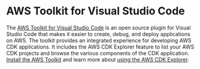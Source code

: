 # AWS Toolkit for Visual Studio Code<a name="vscode"></a>

The [AWS Toolkit for Visual Studio Code](https://aws.amazon.com/visualstudiocode/) is an open source plugin for Visual Studio Code that makes it easier to create, debug, and deploy applications on AWS\. The toolkit provides an integrated experience for developing AWS CDK applications\. It includes the AWS CDK Explorer feature to list your AWS CDK projects and browse the various components of the CDK application\. [Install the AWS Toolkit](https://docs.aws.amazon.com/toolkit-for-vscode/latest/userguide/setup-toolkit.html) and learn more about [using the AWS CDK Explorer](https://docs.aws.amazon.com/toolkit-for-vscode/latest/userguide/cdk-explorer.html)\.